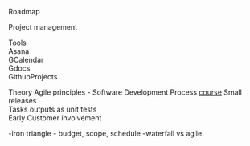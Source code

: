 
Roadmap

Project management

  
Tools  
Asana  
GCalendar  
Gdocs  
GithubProjects

Theory
Agile principles  - Software Development Process [course](https://learn.udacity.com/courses/ud805)
Small releases  
Tasks outputs as unit tests  
Early Customer involvement  

-iron triangle - budget, scope, schedule
-waterfall vs agile